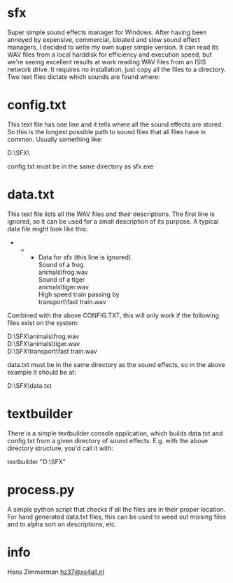 sfx
=== 

Super simple sound effects manager for Windows. After having been annoyed by expensive, commercial, bloated and slow sound effect managers, I decided to write my own super simple version. It can read its WAV files from a local harddisk for efficiency and execution speed, but we're seeing excellent results at work reading WAV files from an ISIS network drive. It requires no installation, just copy all the files to a directory. Two text files dictate which sounds are found where:

config.txt
==========

This text file has one line and it tells where all the sound effects are stored. So this is the longest possible path to sound files that all files have in common. Usually something like:

D:\SFX\

config.txt must be in the same directory as sfx.exe

data.txt
========

This text file lists all the WAV files and their descriptions. The first line is ignored, so it can be used for a small description of its purpose. A typical data file might look like this:

* * * Data for sfx (this line is ignored).  
Sound of a frog  
animals\frog.wav  
Sound of a tiger  
animals\tiger.wav  
High speed train passing by  
transport\fast train.wav  

Combined with the above CONFIG.TXT, this will only work if the following files exist on the system:

D:\SFX\animals\frog.wav  
D:\SFX\animals\tiger.wav  
D:\SFX\transport\fast train.wav  

data.txt must be in the same directory as the sound effects, so in the above example it should be at:

D:\SFX\data.txt

textbuilder
===========

There is a simple textbuilder console application, which builds data.txt and config.txt from a given directory of sound effects. E.g. with the above directory structure, you'd call it with:

textbuilder "D:\SFX"

process.py
==========

A simple python script that checks if all the files are in their proper location. For hand generated data.txt files, this can be used to weed out missing files and to alpha sort on descriptions, etc.

info
====

Hens Zimmerman
hz37@xs4all.nl

